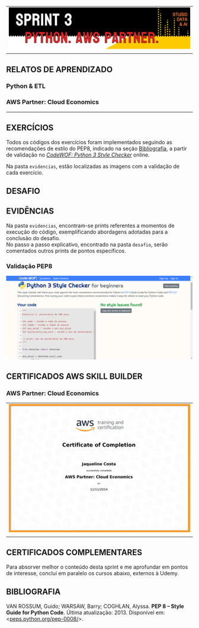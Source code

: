 #

||
|---|
|![Banner](/assets/banner-sprint3.png)|
||

## RELATOS DE APRENDIZADO

### Python & ETL

### AWS Partner: Cloud Economics

---

## EXERCÍCIOS

Todos os códigos dos exercícios foram implementados seguindo as recomendações de estilo do PEP8, indicado na seção [Bibliografia](#bibliografia), a partir de validação no [*CodeWOF: Python 3 Style Checker*](https://www.codewof.co.nz/style/python3/) online. 

Na pasta `evidencias`, estão localizadas as imagens com a validação de cada exercício.

## DESAFIO

## EVIDÊNCIAS

Na pasta `evidencias`, encontram-se prints referentes a momentos de execução do código, exemplificando abordagens adotadas para a conclusão do desafio.  
No passo a passo explicativo, encontrado na pasta `desafio`, serão comentados outros prints de pontos específicos.

### Validação PEP8

![Validação PEP8](./evidencias/1-pep8-ex1.png)

## CERTIFICADOS AWS SKILL BUILDER

### AWS Partner: Cloud Economics

| |
|---|
|![Certificado](certificados/certificado-aws-cloud-economics.jpg)|
||

## CERTIFICADOS COMPLEMENTARES

Para absorver melhor o conteúdo desta sprint e me aprofundar em pontos de interesse, concluí em paralelo os cursos abaixo, externos à Udemy.

## BIBLIOGRAFIA

VAN ROSSUM, Guido; WARSAW, Barry; COGHLAN, Alyssa. **PEP 8 – Style Guide for Python Code**. Última atualização: 2013. Disponível em: <[peps.python.org/pep-0008/](https://peps.python.org/pep-0008/)>.
